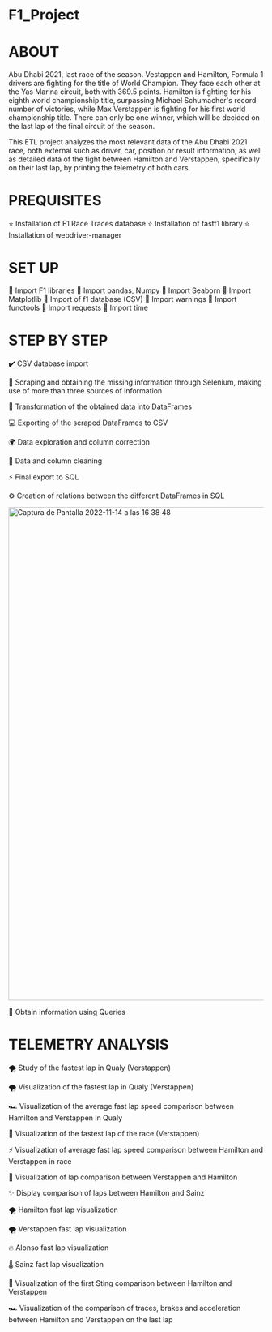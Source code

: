 # F1_Project

# ABOUT

Abu Dhabi 2021, last race of the season. Vestappen and Hamilton, Formula 1 drivers are fighting for the title of World Champion. They face each other at the Yas Marina circuit, both with 369.5 points. Hamilton is fighting for his eighth world championship title, surpassing Michael Schumacher's record number of victories, while Max Verstappen is fighting for his first world championship title.  There can only be one winner, which will be decided on the last lap of the final circuit of the season.

This ETL project analyzes the most relevant data of the Abu Dhabi 2021 race, both external such as driver, car, position or result information, as well as detailed data of the fight between Hamilton and Verstappen, specifically on their last lap, by printing the telemetry of both cars.

# PREQUISITES

⭐️ Installation of F1 Race Traces database 
⭐️ Installation of fastf1 library
⭐️ Installation of webdriver-manager

 # SET UP
 
🏁 Import F1 libraries
🏁 Import pandas, Numpy
🏁 Import Seaborn
🏁 Import Matplotlib
🏁 Import of f1 database (CSV)
🏁 Import warnings
🏁 Import functools
🏁 Import requests
🏁 Import time

 # STEP BY STEP
 
✔️ CSV database import

👀 Scraping and obtaining the missing information through Selenium, making use of more than three sources of information

📝 Transformation of the obtained data into DataFrames

💻 Exporting of the scraped DataFrames to CSV

🌍 Data exploration and column correction

🧹 Data and column cleaning

⚡️ Final export to SQL

⚙️ Creation of relations between the different DataFrames in SQL

<img width="973" alt="Captura de Pantalla 2022-11-14 a las 16 38 48" src="https://user-images.githubusercontent.com/29893993/201776500-5bcb7c6a-4bb2-4650-af08-ae05de906276.png">

🌈 Obtain information using Queries

 # TELEMETRY ANALYSIS

🌪 Study of the fastest lap in Qualy (Verstappen)


🌪 Visualization of the fastest lap in Qualy (Verstappen)


🏎 Visualization of the average fast lap speed comparison between Hamilton and Verstappen in Qualy


🏁 Visualization of the fastest lap of the race (Verstappen)


⚡️ Visualization of average fast lap speed comparison between Hamilton and Verstappen in race


👀 Visualization of lap comparison between Verstappen and Hamilton


✨ Display comparison of laps between Hamilton and Sainz


🌪 Hamilton fast lap visualization


🌪 Verstappen fast lap visualization


🔥 Alonso fast lap visualization


🌡 Sainz fast lap visualization


🏁 Visualization of the first Sting comparison between Hamilton and Verstappen


🏎 Visualization of the comparison of traces, brakes and acceleration between Hamilton and Verstappen on the last lap

